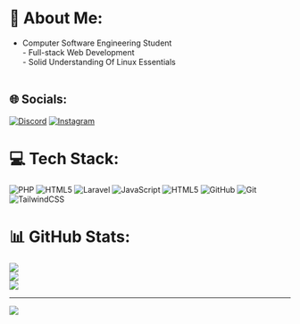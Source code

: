 # 💫 About Me:
- Computer Software Engineering Student<br>- Full-stack Web Development<br>- Solid Understanding Of Linux Essentials<br><br>


## 🌐 Socials:
[![Discord](https://img.shields.io/badge/Discord-%237289DA.svg?logo=discord&logoColor=white)](https://discord.gg/https://discord.gg/eQ9dMK8J) [![Instagram](https://img.shields.io/badge/Instagram-%23E4405F.svg?logo=Instagram&logoColor=white)](https://instagram.com/__saba_2112_asal__) 

# 💻 Tech Stack:
![PHP](https://img.shields.io/badge/php-%23777BB4.svg?style=for-the-badge&logo=php&logoColor=white) ![HTML5](https://img.shields.io/badge/html5-%23E34F26.svg?style=for-the-badge&logo=html5&logoColor=white) ![Laravel](https://img.shields.io/badge/laravel-%23FF2D20.svg?style=for-the-badge&logo=laravel&logoColor=white) ![JavaScript](https://img.shields.io/badge/javascript-%23323330.svg?style=for-the-badge&logo=javascript&logoColor=%23F7DF1E) ![HTML5](https://img.shields.io/badge/html5-%23E34F26.svg?style=for-the-badge&logo=html5&logoColor=white) ![GitHub](https://img.shields.io/badge/github-%23121011.svg?style=for-the-badge&logo=github&logoColor=white) ![Git](https://img.shields.io/badge/git-%23F05033.svg?style=for-the-badge&logo=git&logoColor=white) ![TailwindCSS](https://img.shields.io/badge/tailwindcss-%2338B2AC.svg?style=for-the-badge&logo=tailwind-css&logoColor=white)
# 📊 GitHub Stats:
![](https://github-readme-stats.vercel.app/api?username=sabathelegend&theme=omni&hide_border=true&include_all_commits=false&count_private=false)<br/>
![](https://github-readme-streak-stats.herokuapp.com/?user=sabathelegend&theme=omni&hide_border=true)<br/>
![](https://github-readme-stats.vercel.app/api/top-langs/?username=sabathelegend&theme=omni&hide_border=true&include_all_commits=false&count_private=false&layout=compact)

---
[![](https://visitcount.itsvg.in/api?id=sabathelegend&icon=0&color=0)](https://visitcount.itsvg.in)

<!-- Proudly created with GPRM ( https://gprm.itsvg.in ) -->

